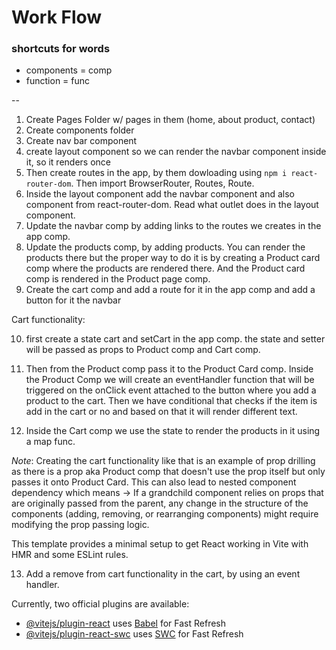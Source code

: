 # Work Flow

### shortcuts for words

- components = comp
- function = func

--

1. Create Pages Folder w/ pages in them (home, about product, contact)
2. Create components folder
3. Create nav bar component
4. create layout component so we can render the navbar component inside it, so it renders once
5. Then create routes in the app, by them dowloading using
   `npm i react-router-dom`. Then import BrowserRouter, Routes, Route.
6. Inside the layout component add the navbar component and also <Outlet/> component from react-router-dom. Read what outlet does in the layout component.
7. Update the navbar comp by adding links to the routes we creates in the app comp.
8. Update the products comp, by adding products. You can render the products there but the proper way to do it is by creating a Product card comp where the products are rendered there. And the Product card comp is rendered in the Product page comp.
9. Create the cart comp and add a route for it in the app comp and add a button for it the navbar

Cart functionality:

10. first create a state cart and setCart in the app comp. the state and setter will be passed as props to Product comp and Cart comp.

11. Then from the Product comp pass it to the Product Card comp. Inside the Product Comp we will create an eventHandler function that will be triggered on the onClick event attached to the button where you add a product to the cart. Then we have conditional that checks if the item is add in the cart or no and based on that it will render different text.

12. Inside the Cart comp we use the state to render the products in it using a map func.

_Note_:
Creating the cart functionality like that is an example of prop drilling as there is a prop aka Product comp that doesn't use the prop itself but only passes it onto Product Card.
This can also lead to nested component dependency which means -> If a grandchild component relies on props that are originally passed from the parent, any change in the structure of the components (adding, removing, or rearranging components) might require modifying the prop passing logic.

This template provides a minimal setup to get React working in Vite with HMR and some ESLint rules.

13. Add a remove from cart functionality in the cart, by using an event handler.

Currently, two official plugins are available:

- [@vitejs/plugin-react](https://github.com/vitejs/vite-plugin-react/blob/main/packages/plugin-react/README.md) uses [Babel](https://babeljs.io/) for Fast Refresh
- [@vitejs/plugin-react-swc](https://github.com/vitejs/vite-plugin-react-swc) uses [SWC](https://swc.rs/) for Fast Refresh

